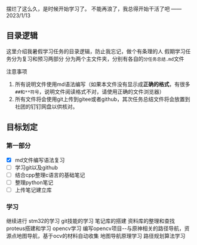 
摆烂了这么久，是时候开始学习了。
不能再浪了，我总得开始干活了吧
——2023/1/13
## 目录逻辑
这里介绍我暑假学习任务的目录逻辑，防止我忘记，做个有条理的人
假期学习任务分为复习和预习两部分
分为两个主文件夹，分别有各自的`分任务总结.md`文件

注意事项
1. 所有说明文件使用md语法编写（如果本文件没有显示成**正确的格式**，有很多`##和**符号`，说明文件阅读格式不对，请使用正确的文件浏览器）
2. 所有文件将会使用git上传到gitee或者github，其次任务总结文件将会放置到社团的钉钉网盘以供核对。

## 目标划定
### 第一部分
- [x] md文件编写语法复习
- [ ] 学习git以及github
- [ ] 结合cpp整理c语言的基础笔记
- [ ] 整理python笔记
- [ ] 上传笔记建立库
### 学习
继续进行 stm32的学习
git技能的学习
笔记库的搭建
资料库的整理和查找
proteus搭建和学习
opencv学习
编写opencv项目--与原神相关的路径导航，资源点地图导航，基于ocv的材料自动收集
地图导航原理学习
路径规划算法学习


